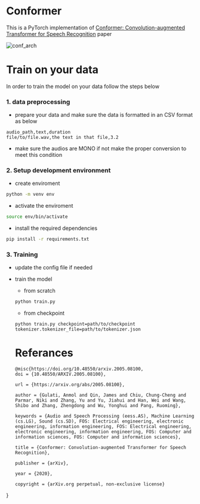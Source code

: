 # Conformer

This is a PyTorch implementation of [Conformer: Convolution-augmented Transformer for Speech Recognition](https://arxiv.org/abs/2005.08100) paper

![conf_arch](https://user-images.githubusercontent.com/61272193/161316084-ab71af86-0c7c-4ffd-9273-d99a6cb91848.png)


# Train on your data
In order to train the model on your data follow the steps below 
### 1. data preprocessing 
* prepare your data and make sure the data is formatted in an CSV format as below 
```
audio_path,text,duration
file/to/file.wav,the text in that file,3.2 
```
* make sure the audios are MONO if not make the proper conversion to meet this condition

### 2. Setup development environment
* create enviroment 
```bash
python -m venv env
```
* activate the enviroment
```bash
source env/bin/activate
```
* install the required dependencies
```bash
pip install -r requirements.txt
```

### 3. Training 
* update the config file if needed
* train the model 
  * from scratch 
  ```bash
  python train.py
  ```
  * from checkpoint 
  ```
  python train.py checkpoint=path/to/checkpoint tokenizer.tokenizer_file=path/to/tokenizer.json
  ```
  
  
  # Referances
  ```
  @misc{https://doi.org/10.48550/arxiv.2005.08100,
  doi = {10.48550/ARXIV.2005.08100},
  
  url = {https://arxiv.org/abs/2005.08100},
  
  author = {Gulati, Anmol and Qin, James and Chiu, Chung-Cheng and Parmar, Niki and Zhang, Yu and Yu, Jiahui and Han, Wei and Wang, Shibo and Zhang, Zhengdong and Wu, Yonghui and Pang, Ruoming},
  
  keywords = {Audio and Speech Processing (eess.AS), Machine Learning (cs.LG), Sound (cs.SD), FOS: Electrical engineering, electronic engineering, information engineering, FOS: Electrical engineering, electronic engineering, information engineering, FOS: Computer and information sciences, FOS: Computer and information sciences},
  
  title = {Conformer: Convolution-augmented Transformer for Speech Recognition},
  
  publisher = {arXiv},
  
  year = {2020},
  
  copyright = {arXiv.org perpetual, non-exclusive license}
}

  ```
  

